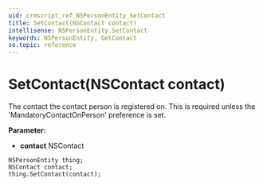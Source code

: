 ```yaml
---
uid: crmscript_ref_NSPersonEntity_SetContact
title: SetContact(NSContact contact)
intellisense: NSPersonEntity.SetContact
keywords: NSPersonEntity, GetContact
so.topic: reference
---
```


# SetContact(NSContact contact)

The contact the contact person is registered on. This is required unless the 'MandatoryContactOnPerson' preference is set.

**Parameter:** 
* **contact** NSContact

```crmscript
NSPersonEntity thing;
NSContact contact;
thing.SetContact(contact);
```

